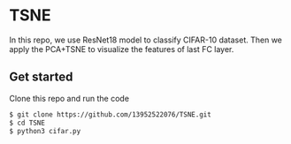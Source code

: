 # TSNE

In this repo, we use ResNet18 model to classify CIFAR-10 dataset. Then we apply the PCA+TSNE to visualize the features of last FC layer.

## Get started
Clone this repo and run the code
```bash
$ git clone https://github.com/13952522076/TSNE.git
$ cd TSNE
$ python3 cifar.py 
```
